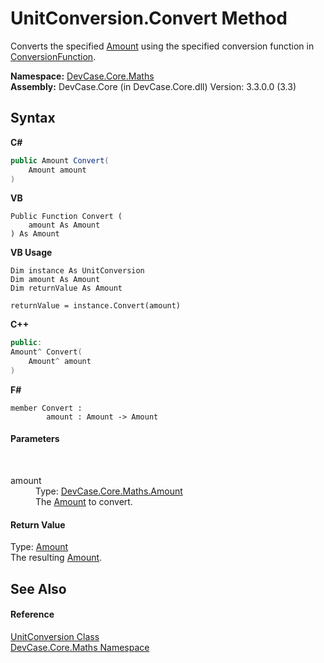 # UnitConversion.Convert Method 
 

Converts the specified <a href="T_DevCase_Core_Maths_Amount">Amount</a> using the specified conversion function in <a href="P_DevCase_Core_Maths_UnitConversion_ConversionFunction">ConversionFunction</a>.

**Namespace:**&nbsp;<a href="N_DevCase_Core_Maths">DevCase.Core.Maths</a><br />**Assembly:**&nbsp;DevCase.Core (in DevCase.Core.dll) Version: 3.3.0.0 (3.3)

## Syntax

**C#**<br />
``` C#
public Amount Convert(
	Amount amount
)
```

**VB**<br />
``` VB
Public Function Convert ( 
	amount As Amount
) As Amount
```

**VB Usage**<br />
``` VB Usage
Dim instance As UnitConversion
Dim amount As Amount
Dim returnValue As Amount

returnValue = instance.Convert(amount)
```

**C++**<br />
``` C++
public:
Amount^ Convert(
	Amount^ amount
)
```

**F#**<br />
``` F#
member Convert : 
        amount : Amount -> Amount 

```


#### Parameters
&nbsp;<dl><dt>amount</dt><dd>Type: <a href="T_DevCase_Core_Maths_Amount">DevCase.Core.Maths.Amount</a><br />The <a href="T_DevCase_Core_Maths_Amount">Amount</a> to convert.</dd></dl>

#### Return Value
Type: <a href="T_DevCase_Core_Maths_Amount">Amount</a><br />The resulting <a href="T_DevCase_Core_Maths_Amount">Amount</a>.

## See Also


#### Reference
<a href="T_DevCase_Core_Maths_UnitConversion">UnitConversion Class</a><br /><a href="N_DevCase_Core_Maths">DevCase.Core.Maths Namespace</a><br />